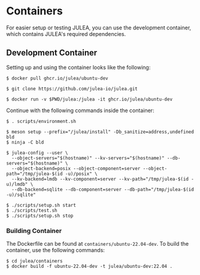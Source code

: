 # Containers

For easier setup or testing JULEA, you can use the development container, which contains JULEA's required dependencies.

## Development Container

Setting up and using the container looks like the following:

```console
$ docker pull ghcr.io/julea/ubuntu-dev

$ git clone https://github.com/julea-io/julea.git

$ docker run -v $PWD/julea:/julea -it ghcr.io/julea/ubuntu-dev
```

Continue with the following commands inside the container:

```console
$ . scripts/environment.sh

$ meson setup --prefix="/julea/install" -Db_sanitize=address,undefined bld
$ ninja -C bld

$ julea-config --user \
  --object-servers="$(hostname)" --kv-servers="$(hostname)" --db-servers="$(hostname)" \
  --object-backend=posix --object-component=server --object-path="/tmp/julea-$(id -u)/posix" \
  --kv-backend=lmdb --kv-component=server --kv-path="/tmp/julea-$(id -u)/lmdb" \
  --db-backend=sqlite --db-component=server --db-path="/tmp/julea-$(id -u)/sqlite"

$ ./scripts/setup.sh start
$ ./scripts/test.sh
$ ./scripts/setup.sh stop
```

### Building Container

The Dockerfile can be found at `containers/ubuntu-22.04-dev`.
To build the container, use the following commands:

```console
$ cd julea/containers
$ docker build -f ubuntu-22.04-dev -t julea/ubuntu-dev:22.04 .
```
